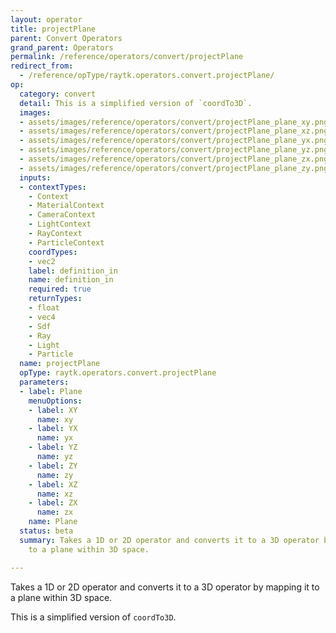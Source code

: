 ```yaml
---
layout: operator
title: projectPlane
parent: Convert Operators
grand_parent: Operators
permalink: /reference/operators/convert/projectPlane
redirect_from:
  - /reference/opType/raytk.operators.convert.projectPlane/
op:
  category: convert
  detail: This is a simplified version of `coordTo3D`.
  images:
  - assets/images/reference/operators/convert/projectPlane_plane_xy.png
  - assets/images/reference/operators/convert/projectPlane_plane_xz.png
  - assets/images/reference/operators/convert/projectPlane_plane_yx.png
  - assets/images/reference/operators/convert/projectPlane_plane_yz.png
  - assets/images/reference/operators/convert/projectPlane_plane_zx.png
  - assets/images/reference/operators/convert/projectPlane_plane_zy.png
  inputs:
  - contextTypes:
    - Context
    - MaterialContext
    - CameraContext
    - LightContext
    - RayContext
    - ParticleContext
    coordTypes:
    - vec2
    label: definition_in
    name: definition_in
    required: true
    returnTypes:
    - float
    - vec4
    - Sdf
    - Ray
    - Light
    - Particle
  name: projectPlane
  opType: raytk.operators.convert.projectPlane
  parameters:
  - label: Plane
    menuOptions:
    - label: XY
      name: xy
    - label: YX
      name: yx
    - label: YZ
      name: yz
    - label: ZY
      name: zy
    - label: XZ
      name: xz
    - label: ZX
      name: zx
    name: Plane
  status: beta
  summary: Takes a 1D or 2D operator and converts it to a 3D operator by mapping it
    to a plane within 3D space.

---
```



Takes a 1D or 2D operator and converts it to a 3D operator by mapping it to a plane within 3D space.

This is a simplified version of `coordTo3D`.